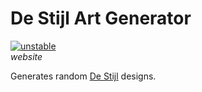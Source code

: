 De Stijl Art Generator
=============
[![unstable](http://badges.github.io/stability-badges/dist/unstable.svg)](http://github.com/badges/stability-badges) <br>
*website* <br>

Generates random [De Stijl](https://en.wikipedia.org/wiki/De_Stijl) designs. <br>
